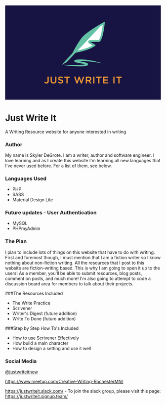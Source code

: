  
![Just Write It Logo](images/logo-web.png "Just Write It Logo")
# Just Write It
A Writing Resource website for anyone interested in writing

### Author
My name is Skyler DeGrote. I am a writer, author and software engineer. I love learning and as I create this website I'm learning all new languages that I've never used before. For a list of them, see below.

### Languages Used
* PHP
* SASS
* Material Design Lite

### Future updates - User Authentication
* MySQL
* PHPmyAdmin

### The Plan
I plan to include lots of things on this website that have to do with writing. First and foremost though, I must mention that I am a fiction writer so I know nothing about non-fiction writing. All the resources that I post to this website are fiction-writing based.
This is why I am going to open it up to the users! As a member, you'll be able to submit resources, blog posts, comment on posts, and much more! I'm also going to attempt to code a discussion board area for members to talk about their projects.

###The Resources Included
* The Write Practice
* Scrivener
* Writer's Digest (future addition)
* Write To Done (future addition)

###Step by Step How To's Included
* How to use Scrivener Effectively
* How build a main character
* How to design a setting and use it well

### Social Media
[@justwriteitnow](https://twitter.com/justwriteitnow "Just Write It Twitter")

https://www.meetup.com/Creative-Writing-RochesterMN/

https://justwriteit.slack.com/ - To join the slack group, please visit this page: https://justwriteit.signup.team/
